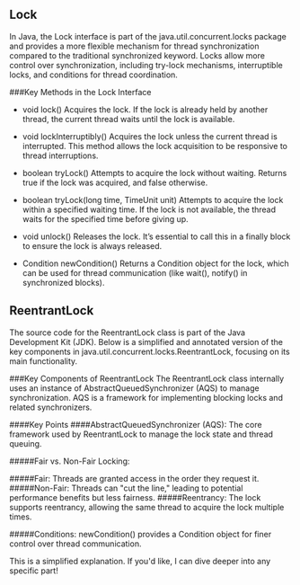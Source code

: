 ## Lock
In Java, the Lock interface is part of the java.util.concurrent.locks package and provides a more flexible mechanism for thread synchronization compared to the traditional synchronized keyword. Locks allow more control over synchronization, including try-lock mechanisms, interruptible locks, and conditions for thread coordination.

###Key Methods in the Lock Interface
* void lock()
Acquires the lock. If the lock is already held by another thread, the current thread waits until the lock is available.

* void lockInterruptibly()
Acquires the lock unless the current thread is interrupted. This method allows the lock acquisition to be responsive to thread interruptions.

* boolean tryLock()
Attempts to acquire the lock without waiting. Returns true if the lock was acquired, and false otherwise.

* boolean tryLock(long time, TimeUnit unit)
Attempts to acquire the lock within a specified waiting time. If the lock is not available, the thread waits for the specified time before giving up.

* void unlock()
Releases the lock. It’s essential to call this in a finally block to ensure the lock is always released.

* Condition newCondition()
Returns a Condition object for the lock, which can be used for thread communication (like wait(), notify() in synchronized blocks).

## ReentrantLock
The source code for the ReentrantLock class is part of the Java Development Kit (JDK). Below is a simplified and annotated version of the key components in java.util.concurrent.locks.ReentrantLock, focusing on its main functionality.

###Key Components of ReentrantLock
The ReentrantLock class internally uses an instance of AbstractQueuedSynchronizer (AQS) to manage synchronization. AQS is a framework for implementing blocking locks and related synchronizers.

####Key Points
####AbstractQueuedSynchronizer (AQS):
The core framework used by ReentrantLock to manage the lock state and thread queuing.

#####Fair vs. Non-Fair Locking:

#####Fair: 
Threads are granted access in the order they request it.
#####Non-Fair: 
Threads can "cut the line," leading to potential performance benefits but less fairness.
#####Reentrancy:
The lock supports reentrancy, allowing the same thread to acquire the lock multiple times.

#####Conditions:
newCondition() provides a Condition object for finer control over thread communication.

This is a simplified explanation. If you'd like, I can dive deeper into any specific part!